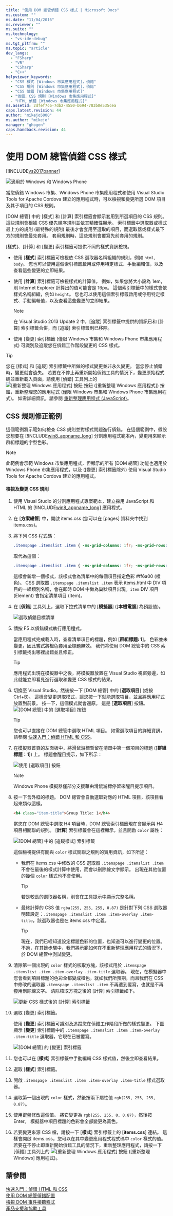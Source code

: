 ```yaml
---
title: "使用 DOM 總管偵錯 CSS 樣式 | Microsoft Docs"
ms.custom: ""
ms.date: "11/04/2016"
ms.reviewer: ""
ms.suite: ""
ms.technology: 
  - "vs-ide-debug"
ms.tgt_pltfrm: ""
ms.topic: "article"
dev_langs: 
  - "FSharp"
  - "VB"
  - "CSharp"
  - "C++"
helpviewer_keywords: 
  - "CSS 樣式 [Windows 市集應用程式]，偵錯"
  - "CSS 規則 [Windows 市集應用程式]，偵錯"
  - "CSS 偵錯 [Windows 市集應用程式]"
  - "偵錯，CSS 規則 [Windows 市集應用程式]"
  - "HTML 偵錯 [Windows 市集應用程式]"
ms.assetid: 2dfef7c6-7db2-4550-b694-783b0e535cea
caps.latest.revision: 44
author: "mikejo5000"
ms.author: "mikejo"
manager: "ghogen"
caps.handback.revision: 44
---
```

# 使用 DOM 總管偵錯 CSS 樣式
[!INCLUDE[vs2017banner](../code-quality/includes/vs2017banner.md)]

![適用於 Windows 和 Windows Phone](~/docs/debugger/media/windows_and_phone_content.png "windows\_and\_phone\_content")  
  
 當您偵錯 Windows 市集、Windows Phone 市集應用程式和使用 Visual Studio Tools for Apache Cordova 建立的應用程式時，可以檢視和變更所選 DOM 項目及其子項目的 CSS 規則。  
  
 \[DOM 總管\] 中的 \[樣式\] 和 \[計算\] 索引標籤會顯示套用到所選項目的 CSS 規則。 這些規則會根據 CSS 優先順序規則並依其精確性顯示。 索引標籤中選取器或樣式最上方的規則 \(最特殊的規則\) 最後才會套用至選取的項目，而選取器或樣式最下方的規則會最先套用。 套用規則時，這些規則會覆寫先前套用的規則。  
  
 \[樣式\]、\[計算\] 和 \[變更\] 索引標籤可提供不同的樣式資訊檢視。  
  
-   使用 \[**樣式**\] 索引標籤可檢視依 CSS 選取器名稱組織的規則，例如 `html, body`。 您也可以使用這個索引標籤啟用或停用特定樣式、手動編輯值，以及查看這些變更的立即結果。  
  
-   使用 \[**計算**\] 索引標籤可檢視樣式的計算值。 例如，如果您將大小設為 1em，則 Internet Explorer 計算出的值可能會是 16px。 這個索引標籤中的樣式會依樣式名稱組織，例如 `height`。 您也可以使用這個索引標籤啟用或停用特定樣式、手動編輯值，以及查看這些變更的立即結果。  
  
    > [!NOTE]
    >  在 Visual Studio 2013 Update 2 中，\[追蹤\] 索引標籤中提供的資訊已和 \[計算\] 索引標籤合併，而 \[追蹤\] 索引標籤則已移除。  
  
-   使用 \[變更\] 索引標籤 \(僅限 Windows 市集和 Windows Phone 市集應用程式\) 可識別及追蹤您在偵錯工作階段變更的 CSS 樣式。  
  
> [!TIP]
>  您在 \[樣式\] 和 \[追蹤\] 索引標籤中所做的樣式變更並非永久變更。 當您停止偵錯時，變更就會遺失。 若要在不停止再重新開始偵錯工具的情況下，變更原始程式碼並重新載入頁面，請使用 \[偵錯\] 工具列上的 ![&#91;重新整理 Windows 應用程式&#93; 按鈕](~/docs/debugger/media/js_refresh.png "JS\_Refresh") 按鈕 \(\[重新整理 Windows 應用程式\]\) 按鈕，重新整理您的應用程式 \(僅限 Windows 市集和 Windows Phone 市集應用程式\)。 如需詳細資訊，請參閱 [重新整理應用程式 \(JavaScript\)](../debugger/refresh-an-app-javascript.md)。  
  
## CSS 規則修正範例  
 這個範例將示範如何檢查 CSS 規則並對樣式問題進行偵錯。 在這個範例中，假設您想要在 [!INCLUDE[win8_appname_long](../debugger/includes/win8_appname_long_md.md)] 分割應用程式範本內，變更用來顯示群組標題的字型色彩。  
  
> [!NOTE]
>  此範例會示範 Windows 市集應用程式，但顯示的所有 \[DOM 總管\] 功能也適用於 Windows Phone 市集應用程式，以及 \(\[變更\] 索引標籤除外\) 使用 Visual Studio Tools for Apache Cordova 建立的應用程式。  
  
#### 檢視及變更 CSS 規則  
  
1.  使用 Visual Studio 的分割應用程式專案範本，建立採用 JavaScript 和 HTML 的 [!INCLUDE[win8_appname_long](../debugger/includes/win8_appname_long_md.md)] 應用程式。  
  
2.  在 \[**方案總管**\] 中，開啟 items.css  \(您可以在 \[pages\] 資料夾中找到 items.css\)。  
  
3.  將下列 CSS 程式碼：  
  
    ```css  
    .itemspage .itemslist .item { -ms-grid-columns: 1fr; -ms-grid-rows: 1fr 90px; display: -ms-grid; height: 250px; width: 250px; }  
    ```  
  
     取代為這個：  
  
    ```css  
    .itemspage .itemslist .item { -ms-grid-columns: 1fr; -ms-grid-rows: 1fr 90px; display: -ms-grid; height: 250px; width: 250px; color: #ff6a00; }  
    ```  
  
     這樣會新增一個樣式，該樣式會為清單中的每個項目指定色彩 \#ff6a00 \(橙色\)。 CSS 選取器 `.itemspage .itemslist .item` 表示 items.html 中 DIV 項目的一組類別名稱，會在即時 DOM 中做為巢狀項目出現。`item` DIV 項目 \(Element\) 會指定清單項目 \(Item\)。  
  
4.  在 \[**偵錯**\] 工具列上，選取下拉式清單中的 \[**模擬器**\] \(\[**本機電腦**\] 為預設值\)。  
  
     ![選取偵錯目標清單](../debugger/media/js_select_target.png "JS\_Select\_Target")  
  
5.  請按 F5 以偵錯模式執行應用程式。  
  
     當應用程式完成載入時，查看清單項目的標題，例如 \[**群組標題: 1**\]。 色彩並未變更，因此嘗試將橙色套用至標題無效。 我們將使用 DOM 總管中的 CSS 索引標籤找出哪裡出錯並且修正。  
  
    > [!TIP]
    >  應用程式出現在模擬器中之後，將模擬器放置在 Visual Studio 視窗旁邊，如此就能立即看見進行選取和變更 CSS 樣式的結果。  
  
6.  切換至 Visual Studio，然後按一下 \[DOM 總管\] 中的 \[**選取項目**\] \(或按 Ctrl\+B\)。 這樣會變更選取模式，讓您按一下就能選取項目，並且將應用程式放置到前景。 按一下，這個模式就會還原。 這是 \[**選取項目**\] 按鈕。![&#91;DOM 總管&#93; 中的 &#91;選取項目&#93; 按鈕](../debugger/media/js_dom_select_element_button.png "JS\_DOM\_Select\_Element\_Button")  
  
    > [!TIP]
    >  您也可以直接在 DOM 總管中選取 HTML 項目。 如需選取項目的詳細資訊，請參閱 [快速入門：偵錯 HTML 和 CSS](../debugger/quickstart-debug-html-and-css.md)。  
  
7.  在模擬器首頁的左面板中，將滑鼠游標暫留在清單中第一個項目的標題 \(\[**群組標題：1**\]\) 上。 標題會醒目提示，如下所示：  
  
     ![使用 &#91;選取項目&#93; 按鈕](../debugger/media/js_css_select_element.png "JS\_CSS\_Select\_Element")  
  
    > [!NOTE]
    >  Windows Phone 模擬器僅部分支援藉由滑鼠游標停留來醒目提示項目。  
  
8.  按一下含外框的標題。 DOM 總管會自動選取對應的 HTML 項目，該項目看起來類似這樣。  
  
    ```html  
    <h4 class="item-title">Group Title: 1</h4>  
    ```  
  
     當您在 DOM 總管中選取 H4 項目時，DOM 總管索引標籤現在會顯示與 H4 項目相關聯的規則。 \[**計算**\] 索引標籤會在這裡顯示，並且開啟 `color` 屬性：  
  
     ![&#91;DOM 總管&#93; 中的 &#91;追蹤樣式&#93; 索引標籤](../debugger/media/js_css_styles.png "JS\_CSS\_Styles")  
  
     這個檢視提供有關與 `color` 樣式關聯之規則的實用資訊，如下所述：  
  
    -   我們在 items.css 中修改的 CSS 選取器 `.itemspage .itemslist .item` 不會在最後的樣式計算中使用，而會以刪除線文字顯示。 出現在其他位置的幾個 `color` 樣式也不會使用。  
  
        > [!TIP]
        >  若是較長的選取器名稱，則會在工具提示中顯示完整名稱。  
  
    -   最終計算的 CSS 值 `rgba(255, 255, 255, 0.87)` 是針對下列 CSS 選取器明確設定：`.itemspage .itemslist .item .item-overlay .item-title`，該選取器也是在 items.css 中定義。  
  
        > [!TIP]
        >  現在，我們已經知道設定標題色彩的位置，也知道可以進行變更的位置。 不過，在其餘步驟中，我們將示範如何在不重新整理應用程式的情況下，於 DOM 總管中測試變更。  
  
9. 清除第一個出現的 `color` 樣式的核取方塊，該樣式用於 `.itemspage .itemslist .item .item-overlay .item-title` 選取器。 現在，在模擬器中您會看到項目標題的色彩全都變成橙色，就如我們所預期，而且我們在 CSS 中修改的選取器 `.itemspage .itemslist .item` 不再遭到覆寫，也就是不再套用刪除線文字。 清除核取方塊之後的 \[計算\] 索引標籤如下。  
  
     ![更新 CSS 樣式後的 &#91;計算&#93; 索引標籤](~/docs/debugger/media/js_css_styles_fixed.png "JS\_CSS\_Styles\_Fixed")  
  
10. 選取 \[變更\] 索引標籤。  
  
     使用 \[**變更**\] 索引標籤可識別及追蹤您在偵錯工作階段所做的樣式變更。 下圖顯示 \[**變更**\] 索引標籤中的 `.itemspage .itemslist .item .item-overlay .item-title` 選取器，它現在已被覆寫。  
  
     ![&#91;DOM 總管&#93; 的 &#91;變更&#93; 索引標籤](~/docs/debugger/media/js_css_styles_changes.png "JS\_CSS\_Styles\_Changes")  
  
11. 您也可以在 \[**樣式**\] 索引標籤中手動編輯 CSS 樣式值，然後立即查看結果。  
  
12. 選取 \[**樣式**\] 索引標籤。  
  
13. 開啟 `.itemspage .itemslist .item .item-overlay .item-title` 樣式選取器。  
  
14. 選取第一個出現的 `color` 樣式，然後按兩下屬性值 `rgb(255, 255, 255, 0.87)`。  
  
15. 使用鍵盤修改這個值。 將它變更為 `rgb(255, 255, 0, 0.87)`，然後按 Enter。 模擬器中項目標題的色彩會全部變更為黃色。  
  
16. 若要變更來源 CSS 檔，請按一下 \[**樣式**\] 索引標籤上的 \[**items.css**\] 連結。 這樣會開啟 items.css，您可以在其中變更應用程式程式碼中 `color` 樣式的值。 若要在不停止即重新開始偵錯工具的情況下，重新整理應用程式，請按一下 \[偵錯\] 工具列上的 ![&#91;重新整理 Windows 應用程式&#93; 按鈕](~/docs/debugger/media/js_refresh.png "JS\_Refresh") \(\[重新整理 Windows\] 應用程式\)。  
  
## 請參閱  
 [快速入門：偵錯 HTML 和 CSS](../debugger/quickstart-debug-html-and-css.md)   
 [使用 DOM 總管偵錯配置](../debugger/debug-layout-using-dom-explorer.md)   
 [檢視 DOM 事件接聽程式](../debugger/view-dom-event-listeners.md)   
 [產品支援和協助工具](http://go.microsoft.com/fwlink/?LinkId=253502)